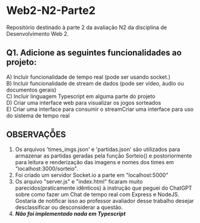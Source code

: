 # Web2-N2-Parte2
Repositório destinado à parte 2 da avaliação N2 da disciplina de Desenvolvimento Web 2. 
<h2>Q1. Adicione as seguintes funcionalidades ao projeto:</h2>
A) Incluir funcionalidade de tempo real (pode ser usando socket.)<br>
B) Incluir funcionalidade de stream de dados (pode ser vídeo, áudio ou documentos gerais)<br>
C) Incluir linguagem Typescript em alguma parte do projeto<br>
D) Criar uma interface web para visualizar os jogos sorteados<br>
E) Criar uma interface para consumir o streamCriar uma interface para uso do sistema de tempo real<br>
<h2>OBSERVAÇỖES</h2>
<p style="textWeight:bold">
  <ol>
    <li>Os arquivos 'times_imgs.json' e 'partidas.json' são utilizados para armazenar as partidas geradas pela função Sorteio() e postoriormente para leitura e renderização das imagens e nomes dos times em "localhost:3000/sorteio".</li>
    <li>Foi criado um servidor Socket.io a parte em "localhost:5000"</li>
    <li>Os arquivo "server.js" e "index.html" ficaram muito parecidos(praticamente idênticos) à instrução que peguei do ChatGPT sobre como fazer um Chat de tempo real com Express e NodeJS. Gostaria de notificar isso ao professor avaliador desse trabalho desejar desclassificar ou desconsiderar a questão.</li>
    <li style={color:red}><i><b>Não foi implementado nada em Typescript</b></i></li>
  </ol>
  
</p>
